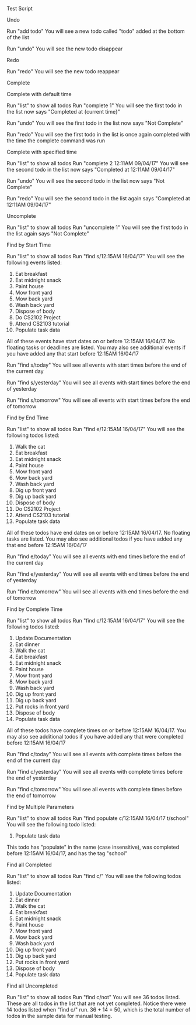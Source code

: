 Test Script

Undo

Run "add todo"
You will see a new todo called "todo" added at the bottom of the list

Run "undo"
You will see the new todo disappear

Redo

Run "redo"
You will see the new todo reappear

Complete

Complete with default time

Run "list" to show all todos
Run "complete 1"
You will see the first todo in the list now says "Completed at {current time}"

Run "undo"
You will see the first todo in the list now says "Not Complete"

Run "redo"
You will see the first todo in the list is once again completed with the time the complete command was run

Complete with specified time

Run "list" to show all todos
Run "complete 2 12:11AM 09/04/17"
You will see the second todo in the list now says "Completed at 12:11AM 09/04/17"

Run "undo"
You will see the second todo in the list now says "Not Complete"

Run "redo"
You will see the second todo in the list again says "Completed at 12:11AM 09/04/17"

Uncomplete

Run "list" to show all todos
Run "uncomplete 1"
You will see the first todo in the list again says "Not Complete"

Find by Start Time

Run "list" to show all todos
Run "find s/12:15AM 16/04/17"
You will see the following events listed:

1. Eat breakfast
2. Eat midnight snack
3. Paint house
4. Mow front yard
5. Mow back yard
6. Wash back yard
7. Dispose of body
8. Do CS2102 Project
9. Attend CS2103 tutorial
10. Populate task data

All of these events have start dates on or before 12:15AM 16/04/17.
No floating tasks or deadlines are listed.
You may also see additional events if you have added any that start before 12:15AM 16/04/17

Run "find s/today"
You will see all events with start times before the end of the current day

Run "find s/yesterday"
You will see all events with start times before the end of yesterday

Run "find s/tomorrow"
You will see all events with start times before the end of tomorrow

Find by End Time

Run "list" to show all todos
Run "find e/12:15AM 16/04/17"
You will see the following todos listed:

1. Walk the cat
2. Eat breakfast
3. Eat midnight snack
4. Paint house
5. Mow front yard
6. Mow back yard
7. Wash back yard
8. Dig up front yard
9. Dig up back yard
10. Dispose of body
11. Do CS2102 Project
12. Attend CS2103 tutorial
13. Populate task data

All of these todos have end dates on or before 12:15AM 16/04/17.
No floating tasks are listed.
You may also see additional todos if you have added any that end before 12:15AM 16/04/17

Run "find e/today"
You will see all events with end times before the end of the current day

Run "find e/yesterday"
You will see all events with end times before the end of yesterday

Run "find e/tomorrow"
You will see all events with end times before the end of tomorrow

Find by Complete Time

Run "list" to show all todos
Run "find c/12:15AM 16/04/17"
You will see the following todos listed:

1. Update Documentation
2. Eat dinner
3. Walk the cat
4. Eat breakfast
5. Eat midnight snack
6. Paint house
7. Mow front yard
8. Mow back yard
9. Wash back yard
10. Dig up front yard
11. Dig up back yard
12. Put rocks in front yard
13. Dispose of body
14. Populate task data

All of these todos have complete times on or before 12:15AM 16/04/17.
You may also see additional todos if you have added any that were completed before 12:15AM 16/04/17

Run "find c/today"
You will see all events with complete times before the end of the current day

Run "find c/yesterday"
You will see all events with complete times before the end of yesterday

Run "find c/tomorrow"
You will see all events with complete times before the end of tomorrow

Find by Multiple Parameters

Run "list" to show all todos
Run "find populate c/12:15AM 16/04/17 t/school"
You will see the following todo listed:

1. Populate task data

This todo has "populate" in the name (case insensitive), was completed before 12:15AM 16/04/17, and has the tag "school"

Find all Completed

Run "list" to show all todos
Run "find c/"
You will see the following todos listed:

1. Update Documentation
2. Eat dinner
3. Walk the cat
4. Eat breakfast
5. Eat midnight snack
6. Paint house
7. Mow front yard
8. Mow back yard
9. Wash back yard
10. Dig up front yard
11. Dig up back yard
12. Put rocks in front yard
13. Dispose of body
14. Populate task data

Find all Uncompleted

Run "list" to show all todos
Run "find c/not"
You will see 36 todos listed. These are all todos in the list that are not yet completed. Notice there were 14 todos listed when "find c/" run. 36 + 14 = 50, which is the total number of todos in the sample data for manual testing.